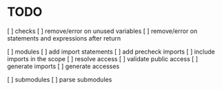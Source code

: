 # TODO

[ ] checks
  [ ] remove/error on unused variables
  [ ] remove/error on statements and expressions after return

[ ] modules
  [ ] add import statements
  [ ] add precheck imports
  [ ] include imports in the scope
  [ ] resolve access
  [ ] validate public access
  [ ] generate imports
  [ ] generate accesses

[ ] submodules
  [ ] parse submodules
